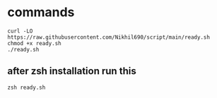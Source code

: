 # commands
```
curl -LO https://raw.githubusercontent.com/Nikhil690/script/main/ready.sh
chmod +x ready.sh
./ready.sh
```
## after zsh installation run this
```
zsh ready.sh
```
